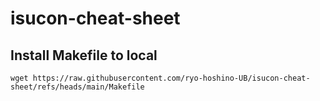 # isucon-cheat-sheet

## Install Makefile to local
`wget https://raw.githubusercontent.com/ryo-hoshino-UB/isucon-cheat-sheet/refs/heads/main/Makefile`
